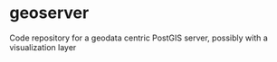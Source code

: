 geoserver
=========

Code repository for a geodata centric PostGIS server, possibly with a visualization layer
